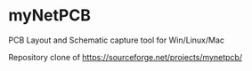 # myNetPCB
PCB Layout and Schematic capture tool for Win/Linux/Mac

Repository clone of
https://sourceforge.net/projects/mynetpcb/
